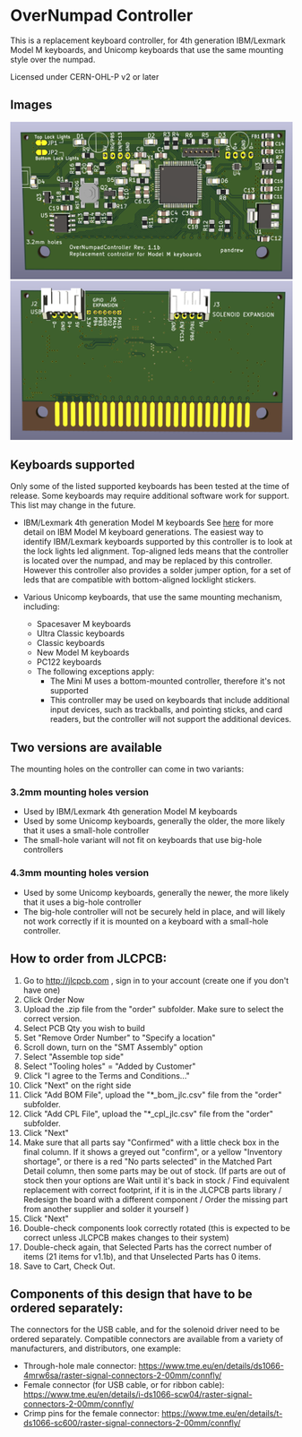# OverNumpad Controller

This is a replacement keyboard controller, for 4th generation IBM/Lexmark
Model M keyboards, and Unicomp keyboards that use the same mounting style
over the numpad.

Licensed under CERN-OHL-P v2 or later

## Images

![Top of the controller board](images/top.png)
![Bottom of the controller board](images/bottom.png)

## Keyboards supported

Only some of the listed supported keyboards has been tested at the time of release.
Some keyboards may require additional software work for support.
This list may change in the future.

* IBM/Lexmark 4th generation Model M keyboards
  See [here](https://deskthority.net/wiki/IBM_Enhanced_Keyboard) for more detail on IBM Model M keyboard generations.
  The easiest way to identify IBM/Lexmark keyboards supported by this controller is to look at the lock lights led alignment.
  Top-aligned leds means that the controller is located over the numpad, and may be replaced by this controller.
  However this controller also provides a solder jumper option, for a set of leds that are compatible with bottom-aligned
  locklight stickers.

* Various Unicomp keyboards, that use the same mounting mechanism, including:
  * Spacesaver M keyboards
  * Ultra Classic keyboards
  * Classic keyboards
  * New Model M keyboards
  * PC122 keyboards
  * The following exceptions apply:
    * The Mini M uses a bottom-mounted controller, therefore it's not supported
    * This controller may be used on keyboards that include additional input devices, such as trackballs, and pointing sticks,
      and card readers, but the controller will not support the additional devices.

## Two versions are available
The mounting holes on the controller can come in two variants:
### 3.2mm mounting holes version
* Used by IBM/Lexmark 4th generation Model M keyboards
* Used by some Unicomp keyboards, generally the older, the more likely that it uses a small-hole controller
* The small-hole variant will not fit on keyboards that use big-hole controllers
### 4.3mm mounting holes version
* Used by some Unicomp keyboards, generally the newer, the more likely that it uses a big-hole controller
* The big-hole controller will not be securely held in place, and will likely not work correctly if it is mounted on a keyboard with a small-hole controller.

## How to order from JLCPCB:
1. Go to http://jlcpcb.com , sign in to your account (create one if you don't have one)
2. Click Order Now
3. Upload the .zip file from the "order" subfolder. Make sure to select the correct version.
4. Select PCB Qty you wish to build
5. Set "Remove Order Number" to "Specify a location"
6. Scroll down, turn on the "SMT Assembly" option
7. Select "Assemble top side"
8. Select "Tooling holes" = "Added by Customer"
9. Click "I agree to the Terms and Conditions..."
10. Click "Next" on the right side
11. Click "Add BOM File", upload the "*_bom_jlc.csv" file from the "order" subfolder.
12. Click "Add CPL File", upload the "*_cpl_jlc.csv" file from the "order" subfolder.
13. Click "Next"
14. Make sure that all parts say "Confirmed" with a little check box in the final column. If it shows a greyed out "confirm", or a yellow "Inventory shortage", or there is a red "No parts selected" in the Matched Part Detail column, then some parts may be out of stock. (If parts are out of stock then your options are Wait until it's back in stock / Find equivalent replacement with correct footprint, if it is in the JLCPCB parts library / Redesign the board with a different component / Order the missing part from another supplier and solder it yourself )
15. Click "Next"
16. Double-check components look correctly rotated (this is expected to be correct unless JLCPCB makes changes to their system)
17. Double-check again, that Selected Parts has the correct number of items (21 items for v1.1b), and that Unselected Parts has 0 items.
18. Save to Cart, Check Out.

## Components of this design that have to be ordered separately:
The connectors for the USB cable, and for the solenoid driver need to be ordered separately. Compatible connectors are available from a variety of manufacturers, and distributors, one example:
* Through-hole male connector: https://www.tme.eu/en/details/ds1066-4mrw6sa/raster-signal-connectors-2-00mm/connfly/
* Female connector (for USB cable, or for ribbon cable): https://www.tme.eu/en/details/i-ds1066-scw04/raster-signal-connectors-2-00mm/connfly/
* Crimp pins for the female connector: https://www.tme.eu/en/details/t-ds1066-sc600/raster-signal-connectors-2-00mm/connfly/
